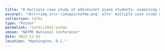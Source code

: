 ```yaml
---
title: "A multiple case study of adolescent piano students: examining motivation through the lens of Interest Development"
excerpt: "<br/><img src='/images/nafme.png' alt=' multiple case study of adolescent piano students: examining motivation through the lens of Interest Development'>"
collection: talks
type: "Poster"
permalink: /talks/2022-nafme
venue: "NAfME National Conference"
date: 2022-11-02
location: "Washington, D.C."
---
```

